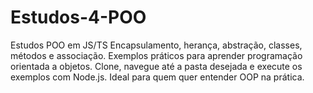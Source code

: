# Estudos-4-POO
Estudos POO em JS/TS  Encapsulamento, herança, abstração, classes, métodos e associação. Exemplos práticos para aprender programação orientada a objetos. Clone, navegue até a pasta desejada e execute os exemplos com Node.js. Ideal para quem quer entender OOP na prática.
